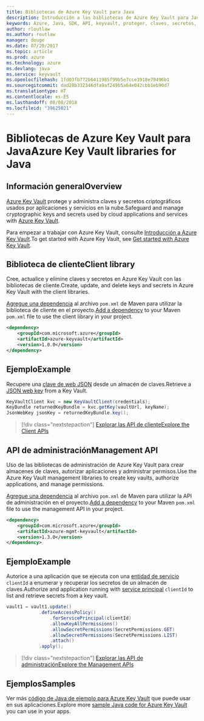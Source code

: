 ```yaml
---
title: Bibliotecas de Azure Key Vault para Java
description: Introducción a las bibliotecas de Azure Key Vault para Java
keywords: Azure, Java, SDK, API, keyvault, proteger, claves, secretos, almacén
author: rloutlaw
ms.author: routlaw
manager: douge
ms.date: 07/20/2017
ms.topic: article
ms.prod: azure
ms.technology: azure
ms.devlang: java
ms.service: keyvault
ms.openlocfilehash: 1fd03fb772b6411985f99b5e7cce3918e79496b1
ms.sourcegitcommit: dad28b332346dfa9af249b5a64e042cbb1eb90d7
ms.translationtype: HT
ms.contentlocale: es-ES
ms.lasthandoff: 08/08/2018
ms.locfileid: "39625021"
---
```

# <a name="azure-key-vault-libraries-for-java"></a><span data-ttu-id="89762-104">Bibliotecas de Azure Key Vault para Java</span><span class="sxs-lookup"><span data-stu-id="89762-104">Azure Key Vault libraries for Java</span></span>

## <a name="overview"></a><span data-ttu-id="89762-105">Información general</span><span class="sxs-lookup"><span data-stu-id="89762-105">Overview</span></span>

<span data-ttu-id="89762-106">[Azure Key Vault](/azure/key-vault/) protege y administra claves y secretos criptográficos usados por aplicaciones y servicios en la nube.</span><span class="sxs-lookup"><span data-stu-id="89762-106">Safeguard and manage cryptographic keys and secrets used by cloud applications and services with [Azure Key Vault](/azure/key-vault/).</span></span>

<span data-ttu-id="89762-107">Para empezar a trabajar con Azure Key Vault, consulte [Introducción a Azure Key Vault](/azure/key-vault/key-vault-get-started).</span><span class="sxs-lookup"><span data-stu-id="89762-107">To get started with Azure Key Vault, see [Get started with Azure Key Vault](/azure/key-vault/key-vault-get-started).</span></span>

## <a name="client-library"></a><span data-ttu-id="89762-108">Biblioteca de cliente</span><span class="sxs-lookup"><span data-stu-id="89762-108">Client library</span></span>

<span data-ttu-id="89762-109">Cree, actualice y elimine claves y secretos en Azure Key Vault con las bibliotecas de cliente.</span><span class="sxs-lookup"><span data-stu-id="89762-109">Create, update, and delete keys and secrets in Azure Key Vault with the client libraries.</span></span>

<span data-ttu-id="89762-110">[Agregue una dependencia](https://maven.apache.org/guides/getting-started/index.html#How_do_I_use_external_dependencies) al archivo `pom.xml` de Maven para utilizar la biblioteca de cliente en el proyecto.</span><span class="sxs-lookup"><span data-stu-id="89762-110">[Add a dependency](https://maven.apache.org/guides/getting-started/index.html#How_do_I_use_external_dependencies) to your Maven `pom.xml` file to use the client library in your project.</span></span>  

```XML
<dependency>
    <groupId>com.microsoft.azure</groupId>
    <artifactId>azure-keyvault</artifactId>
    <version>1.0.0</version>
</dependency>
```   

## <a name="example"></a><span data-ttu-id="89762-111">Ejemplo</span><span class="sxs-lookup"><span data-stu-id="89762-111">Example</span></span>

<span data-ttu-id="89762-112">Recupere una [clave de web JSON](https://tools.ietf.org/html/draft-ietf-jose-json-web-key-18) desde un almacén de claves.</span><span class="sxs-lookup"><span data-stu-id="89762-112">Retrieve a [JSON web key](https://tools.ietf.org/html/draft-ietf-jose-json-web-key-18) from a Key Vault.</span></span>

```java
KeyVaultClient kvc = new KeyVaultClient(credentials);
KeyBundle returnedKeyBundle = kvc.getKey(vaultUrl, keyName);
JsonWebKey jsonKey = returnedKeyBundle.key();
```

> [!div class="nextstepaction"]
> [<span data-ttu-id="89762-113">Explorar las API de cliente</span><span class="sxs-lookup"><span data-stu-id="89762-113">Explore the Client APIs</span></span>](/java/api/overview/azure/keyvault/client)


## <a name="management-api"></a><span data-ttu-id="89762-114">API de administración</span><span class="sxs-lookup"><span data-stu-id="89762-114">Management API</span></span>

<span data-ttu-id="89762-115">Uso de las bibliotecas de administración de Azure Key Vault para crear almacenes de claves, autorizar aplicaciones y administrar permisos.</span><span class="sxs-lookup"><span data-stu-id="89762-115">Use the Azure Key Vault management libraries to create key vaults, authorize applications, and manage permissions.</span></span> 

<span data-ttu-id="89762-116">[Agregue una dependencia](https://maven.apache.org/guides/getting-started/index.html#How_do_I_use_external_dependencies) al archivo `pom.xml` de Maven para utilizar la API de administración en el proyecto.</span><span class="sxs-lookup"><span data-stu-id="89762-116">[Add a dependency](https://maven.apache.org/guides/getting-started/index.html#How_do_I_use_external_dependencies) to your Maven `pom.xml` file to use the management API in your project.</span></span>  

```XML
<dependency>
    <groupId>com.microsoft.azure</groupId>
    <artifactId>azure-mgmt-keyvault</artifactId>
    <version>1.3.0</version>
</dependency>
```

## <a name="example"></a><span data-ttu-id="89762-117">Ejemplo</span><span class="sxs-lookup"><span data-stu-id="89762-117">Example</span></span>

<span data-ttu-id="89762-118">Autorice a una aplicación que se ejecuta con una [entidad de servicio](/azure/azure-resource-manager/resource-group-create-service-principal-portal) `clientId` a enumerar y recuperar los secretos de un almacén de claves.</span><span class="sxs-lookup"><span data-stu-id="89762-118">Authorize and application running with [service principal](/azure/azure-resource-manager/resource-group-create-service-principal-portal) `clientId` to list and retrieve secrets from a key vault.</span></span> 

```java
vault1 = vault1.update()
            .defineAccessPolicy()
                .forServicePrincipal(clientId)
                .allowKeyAllPermissions()
                .allowSecretPermissions(SecretPermissions.GET)
                .allowSecretPermissions(SecretPermissions.LIST)
                .attach()
            .apply();
```

> [!div class="nextstepaction"]
> [<span data-ttu-id="89762-119">Explorar las API de administración</span><span class="sxs-lookup"><span data-stu-id="89762-119">Explore the Management APIs</span></span>](/java/api/overview/azure/keyvault/management)


## <a name="samples"></a><span data-ttu-id="89762-120">Ejemplos</span><span class="sxs-lookup"><span data-stu-id="89762-120">Samples</span></span>

<span data-ttu-id="89762-121">Ver más [código de Java de ejemplo para Azure Key Vault](https://azure.microsoft.com/resources/samples/?platform=java&term=key+vault) que puede usar en sus aplicaciones.</span><span class="sxs-lookup"><span data-stu-id="89762-121">Explore more [sample Java code for Azure Key Vault](https://azure.microsoft.com/resources/samples/?platform=java&term=key+vault) you can use in your apps.</span></span>
